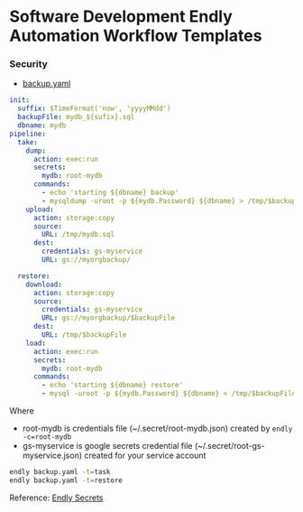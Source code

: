 # Software Development Endly Automation Workflow Templates


### Security

- [backup.yaml](security/backup.yaml)
```yaml
init:
  suffix: $TimeFormat('now', 'yyyyMMdd')
  backupFile: mydb_${sufix}.sql
  dbname: mydb
pipeline:
  take:
    dump:
      action: exec:run
      secrets:
        mydb: root-mydb
      commands:
        - echo 'starting ${dbname} backup'
        - mysqldump -uroot -p ${mydb.Password} ${dbname} > /tmp/$backupFile
    upload:
      action: storage:copy
      source:
        URL: /tmp/mydb.sql
      dest:
        credentials: gs-myservice
        URL: gs://myorgbackup/

  restore:
    download:
      action: storage:copy
      source:
        credentials: gs-myservice
        URL: gs://myorgbackup/$backupFile
      dest:
        URL: /tmp/$backupFile
    load:
      action: exec:run
      secrets:
        mydb: root-mydb
      commands:
        - echo 'starting ${dbname} restore'
        - mysql -uroot -p ${mydb.Password} ${dbname} < /tmp/$backupFile

```

Where

- root-mydb is credentials file (~/.secret/root-mydb.json) created by  ```endly -c=root-mydb```
- gs-myservice is google secrets credential file (~/.secret/root-gs-myservice.json)  created for your service account

```bash
endly backup.yaml -t=task
endly backup.yaml -t=restore
```

Reference: [Endly Secrets](https://github.com/viant/endly/tree/master/doc/secrets)